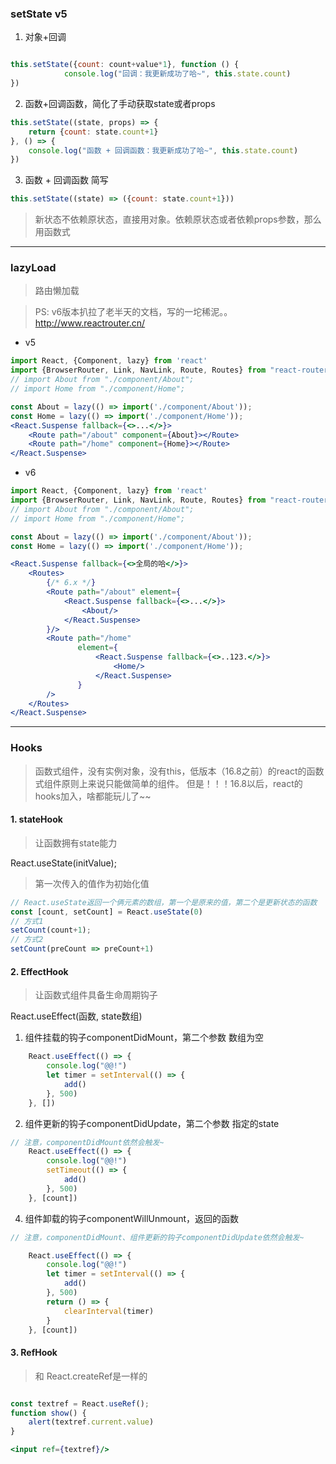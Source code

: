### setState v5 
1. 对象+回调
```jsx

this.setState({count: count+value*1}, function () {
            console.log("回调：我更新成功了哈~", this.state.count)
})

```
2. 函数+回调函数，简化了手动获取state或者props
```jsx
this.setState((state, props) => {
    return {count: state.count+1}
}, () => {
    console.log("函数 + 回调函数：我更新成功了哈~", this.state.count)
})
```

3. 函数 + 回调函数 简写
```jsx
this.setState((state) => ({count: state.count+1}))
```

> 新状态不依赖原状态，直接用对象。依赖原状态或者依赖props参数，那么用函数式

---

### lazyLoad
> 路由懒加载

> PS: v6版本扒拉了老半天的文档，写的一坨稀泥。。
http://www.reactrouter.cn/
* v5
```jsx
import React, {Component, lazy} from 'react'
import {BrowserRouter, Link, NavLink, Route, Routes} from "react-router-dom";
// import About from "./component/About";
// import Home from "./component/Home";

const About = lazy(() => import('./component/About'));
const Home = lazy(() => import('./component/Home'));
<React.Suspense fallback={<>...</>}>
    <Route path="/about" component={About}></Route>
    <Route path="/home" component={Home}></Route>
</React.Suspense>
```

* v6
```jsx
import React, {Component, lazy} from 'react'
import {BrowserRouter, Link, NavLink, Route, Routes} from "react-router-dom";
// import About from "./component/About";
// import Home from "./component/Home";

const About = lazy(() => import('./component/About'));
const Home = lazy(() => import('./component/Home'));

<React.Suspense fallback={<>全局的哈</>}>
    <Routes>
        {/* 6.x */}
        <Route path="/about" element={
            <React.Suspense fallback={<>...</>}>
                <About/>
            </React.Suspense>
        }/>
        <Route path="/home"
               element={
                   <React.Suspense fallback={<>..123.</>}>
                       <Home/>
                   </React.Suspense>
               }
        />
    </Routes>
</React.Suspense>
```
---
### Hooks
> 函数式组件，没有实例对象，没有this，低版本（16.8之前）的react的函数式组件原则上来说只能做简单的组件。
> 但是！！！16.8以后，react的hooks加入，啥都能玩儿了~~
#### 1. stateHook
> 让函数拥有state能力

React.useState(initValue);
> 第一次传入的值作为初始化值

```jsx
// React.useState返回一个俩元素的数组，第一个是原来的值，第二个是更新状态的函数
const [count, setCount] = React.useState(0)
// 方式1
setCount(count+1);
// 方式2
setCount(preCount => preCount+1)
```

#### 2. EffectHook
> 让函数式组件具备生命周期钩子

React.useEffect(函数, state数组)

1. 组件挂载的钩子componentDidMount，第二个参数 数组为空
```js
    React.useEffect(() => {
        console.log("@@!")
        let timer = setInterval(() => {
            add()
        }, 500)
    }, [])
```
2. 组件更新的钩子componentDidUpdate，第二个参数 指定的state
```js
// 注意，componentDidMount依然会触发~
    React.useEffect(() => {
        console.log("@@!")
        setTimeout(() => {
            add()
        }, 500)
    }, [count])
```

4. 组件卸载的钩子componentWillUnmount，返回的函数
```js
// 注意，componentDidMount、组件更新的钩子componentDidUpdate依然会触发~

    React.useEffect(() => {
        console.log("@@!")
        let timer = setInterval(() => {
            add()
        }, 500)
        return () => {
            clearInterval(timer)
        }
    }, [count])
```

#### 3. RefHook
> 和 React.createRef是一样的
```jsx

const textref = React.useRef();
function show() {
    alert(textref.current.value)
}

<input ref={textref}/>
```
